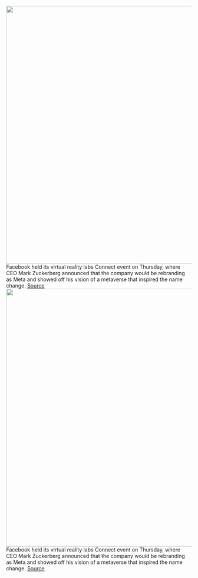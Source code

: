 <img src='https://cdn.vox-cdn.com/thumbor/6Zdywfb4AbLTkU8A0khgWRkNhJg=/0x0:2040x1360/1200x800/filters:focal(857x517:1183x843)/cdn.vox-cdn.com/uploads/chorus_image/image/70059232/DSCF7685.0.jpg' width='700px' /><br/>
Facebook held its virtual reality labs Connect event on Thursday, where CEO Mark Zuckerberg announced that the company would be rebranding as Meta and showed off his vision of a metaverse that inspired the name change.
<a href='https://www.theverge.com/22751328/facebook-meta-rebrand-metaverse-vr-ar-oculus-gta-horizion'> Source <a/><img src='https://cdn.vox-cdn.com/thumbor/6Zdywfb4AbLTkU8A0khgWRkNhJg=/0x0:2040x1360/1200x800/filters:focal(857x517:1183x843)/cdn.vox-cdn.com/uploads/chorus_image/image/70059232/DSCF7685.0.jpg' width='700px' /><br/>
Facebook held its virtual reality labs Connect event on Thursday, where CEO Mark Zuckerberg announced that the company would be rebranding as Meta and showed off his vision of a metaverse that inspired the name change.
<a href='https://www.theverge.com/22751328/facebook-meta-rebrand-metaverse-vr-ar-oculus-gta-horizion'> Source <a/>